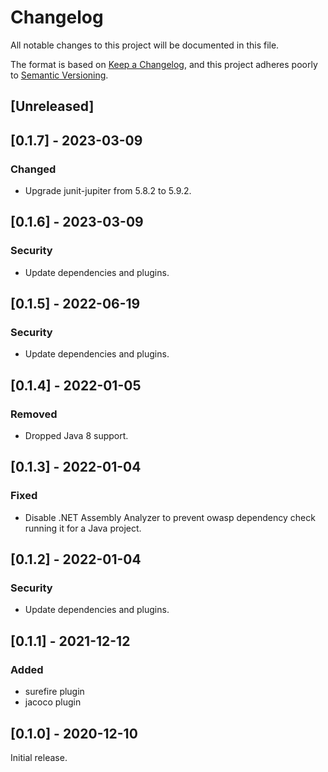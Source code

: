 # Changelog
All notable changes to this project will be documented in this file.

The format is based on [Keep a Changelog](https://keepachangelog.com/en/1.0.0/),
and this project adheres poorly to [Semantic Versioning](https://semver.org/spec/v2.0.0.html).

## [Unreleased]

## [0.1.7] - 2023-03-09
### Changed
- Upgrade junit-jupiter from 5.8.2 to 5.9.2.

## [0.1.6] - 2023-03-09
### Security
- Update dependencies and plugins.

## [0.1.5] - 2022-06-19
### Security
- Update dependencies and plugins.

## [0.1.4] - 2022-01-05
### Removed
- Dropped Java 8 support.

## [0.1.3] - 2022-01-04
### Fixed
- Disable .NET Assembly Analyzer to prevent owasp dependency check running it for a Java project.

## [0.1.2] - 2022-01-04
### Security
- Update dependencies and plugins.

## [0.1.1] - 2021-12-12
### Added
- surefire plugin
- jacoco plugin

## [0.1.0] - 2020-12-10

Initial release.
